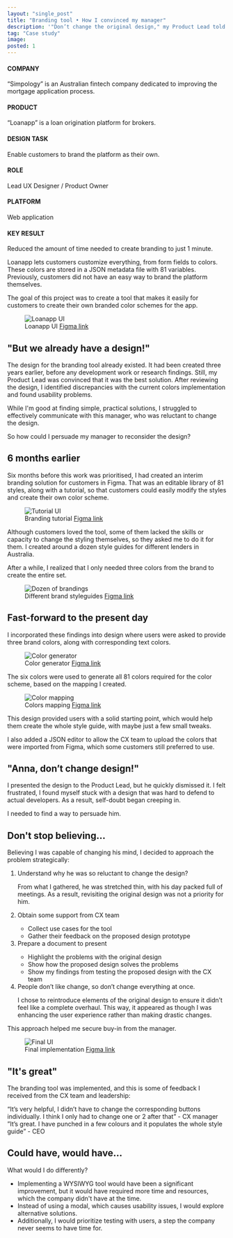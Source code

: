 ```yaml
---
layout: "single_post"
title: "Branding tool • How I convinced my manager"
description: '"Don’t change the original design," my Product Lead told me on my second day at Simpology. He had designed the whole solution two years before I joined, and the team had already implemented 20% of the design. This is a story about how I changed the original design.'
tag: "Case study"
image: 
posted: 1
---
```


<div class="full-width-section highlighted project-overview">
  <div class="overview-item">
  <h4>COMPANY</h4>
  <p>“Simpology” is an Australian fintech company dedicated to improving the mortgage application process.</p>
  </div>
  
  <div class="overview-item">
  <h4>PRODUCT</h4>
  <p>“Loanapp” is a loan origination platform for brokers.</p>
  </div>
  <div class="overview-item">
  <h4>DESIGN TASK</h4>
  <p>Enable customers to brand the platform as their own.</p>
  </div>
  <div class="overview-item">
  <h4>ROLE</h4>
  <p>Lead UX Designer / Product Owner</p>
  </div>
  <div class="overview-item">
  <h4>PLATFORM</h4>
  <p>Web application</p>
  </div>
  <div class="overview-item">
  <h4>KEY RESULT</h4>
  <p>Reduced the amount of time needed to create branding to just 1 minute.</p>
  </div>
</div>

<p>
Loanapp lets customers customize everything, from form fields to colors. These colors are stored in a JSON metadata file with 81 variables. Previously, customers did not have an easy way to brand the platform themselves.
</p>

<p>
The goal of this project was to create a tool that makes it easily for customers to create their own branded color schemes for the app.
</p>
<figure>
<img src="{{site.baseurl}}/assets/uploads/Branding-tool/loanapp.png" alt="Loanapp UI">
  <figcaption>Loanapp UI <a href="google.com">Figma link </a></figcaption>
</figure>

<h2>"But we already have a design!"</h2>
<p>
The design for the branding tool already existed. It had been created three years earlier, before any development work or research findings. Still, my Product Lead was convinced that it was the best solution. After reviewing the design, I identified discrepancies with the current colors implementation and found usability problems. 
</p>

<p>
While I'm good at finding simple, practical solutions, I struggled to effectively communicate with this manager, who was reluctant to change the design.
</p>

<div class="callout thought">So how could I persuade my manager to reconsider the design?</div>

<h2>
6 months earlier
</h2>
<p>
Six months before this work was prioritised, I had created an interim branding solution for customers in Figma. That was an editable library of 81 styles, along with a tutorial, so that customers could easily modify the styles and create their own color scheme.
</p>
<figure>
<img src="{{site.baseurl}}/assets/uploads/Branding-tool/tutorial.png" alt="Tutorial UI">
  <figcaption>Branding tutorial <a href="google.com">Figma link </a></figcaption>
</figure>
<p>
Although customers loved the tool, some of them lacked the skills or capacity to change the styling themselves, so they asked me to do it for them. I created around a dozen style guides for different lenders in Australia.
</p>
<p>
After a while, I realized that I only needed three colors from the brand to create the entire set.
</p>
<figure>
<img src="{{site.baseurl}}/assets/uploads/Branding-tool/dozenui.png" alt="Dozen of brandings">
  <figcaption>Different brand styleguides <a href="google.com">Figma link </a></figcaption>
</figure>

<h2>Fast-forward to the present day</h2>
<p>
I incorporated these findings into design where users were asked to provide three brand colors, along with corresponding text colors.
</p>
<figure>
<img src="{{site.baseurl}}/assets/uploads/Branding-tool/wizzard.png" alt="Color generator">
  <figcaption>Color generator <a href="google.com">Figma link </a></figcaption>
</figure>
<p>
The six colors were used to generate all 81 colors required for the color scheme, based on the mapping I created.
</p>
<figure>
<img src="{{site.baseurl}}/assets/uploads/Branding-tool/mapping.png" alt="Color mapping">
  <figcaption>Colors mapping <a href="google.com">Figma link </a></figcaption>
</figure>
<p>This design provided users with a solid starting point, which would help them create the whole style guide, with maybe just a few small tweaks.
</p>
<p>I also added a JSON editor to allow the CX team to upload the colors that were imported from Figma, which some customers still preferred to use.
</p>
<h2>"Anna, don’t change design!"</h2>
<p>
I presented the design to the Product Lead, but he quickly dismissed it. I felt frustrated, I found myself stuck with a design that was hard to defend to actual developers. As a result, self-doubt began creeping in.
</p>
<div class="callout idea">I needed to find a way to persuade him.</div>
<h2> Don't stop believing...</h2>
<p>
Believing I was capable of changing his mind, I decided to approach the problem strategically:
</p>
<ol>
<li>Understand why he was so reluctant to change the design?</li>
<p>From what I gathered, he was stretched thin, with his day packed full of meetings. As a result, revisiting the original design was not a priority for him. </p>
<li>Obtain some support from CX team</li>
<ul>
<li>Collect use cases for the tool</li>
<li>Gather their feedback on the proposed design prototype</li>
</ul>
<li>Prepare a document to present</li>
<ul>
<li>Highlight the problems with the original design</li>
<li>Show how the proposed design solves the problems</li>
<li>Show my findings from testing the proposed design with the CX team</li>
</ul>
<li>People don’t like change, so don’t change everything at once.</li>
<p>I chose to reintroduce elements of the original design to ensure it didn’t feel like a complete overhaul. This way, it appeared as though I was enhancing the user experience rather than making drastic changes.</p>
</ol>

<div class="callout feedback">This approach helped me secure buy-in from the manager.</div>

<figure>
<img src="{{site.baseurl}}/assets/uploads/Branding-tool/finalui.png" alt="Final UI">
  <figcaption>Final implementation <a href="google.com">Figma link </a></figcaption>
</figure>

<h2>"It's great"</h2>
<p>
The branding tool was implemented, and this is some of feedback I received from the CX team and leadership:
 </p>

 <div class="callout message">“It’s very helpful, I didn’t have to change the corresponding buttons individually. I think I only had to change one or 2 after that” - CX manager</div>

  <div class="callout message">”It’s great. I have punched in a few colours and it populates the whole style guide” - CEO</div>

<h2> Could have, would have...</h2>
<p> 
What would I do differently? 
</p>
<ul>
<li>Implementing a WYSIWYG tool would have been a significant improvement, but it would have required more time and resources, which the company didn't have at the time. </li>
<li>Instead of using a modal, which causes usability issues, I would explore alternative solutions.</li>
<li>Additionally, I would prioritize testing with users, a step the company never seems to have time for.</li>
</ul>
